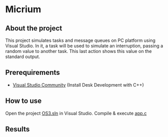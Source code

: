 # Micrium

## About the project
This project simulates tasks and message queues on PC platform using Visual Studio. In it, a task will be used to simulate an interruption, passing a random value to another task. This last action shows this value on the standard output.

## Prerequirements
* [Visual Studio Community](https://visualstudio.microsoft.com/es/vs/community/) (Install Desk Development with C++)

## How to use
Open the project [OS3.sln](https://github.com/nataliasebastian/Micrium/blob/main/Micrium/Software/Evalboards/Microsoft/Windows/OS3/Visual%20Studio/OS3.sln) in Visual Studio.
Compile & execute [app.c](https://github.com/nataliasebastian/Micrium/blob/main/Micrium/Software/Evalboards/Microsoft/Windows/OS3/app.c)

## Results
[](https://www.linkpicture.com/q/Screenshot-2021-12-01-at-18.47.49.png)
